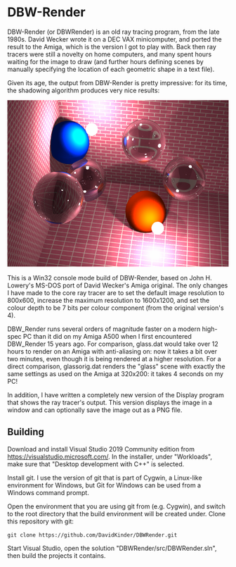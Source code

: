 # DBW-Render

DBW-Render (or DBWRender) is an old ray tracing program, from the late 1980s. David Wecker wrote it on a DEC VAX minicomputer, and ported the result to the Amiga, which is the version I got to play with. Back then ray tracers were still a novelty on home computers, and many spent hours waiting for the image to draw (and further hours defining scenes by manually specifying the location of each geometric shape in a text file).

Given its age, the output from DBW-Render is pretty impressive: for its time, the shadowing algorithm produces very nice results:

![Glass Render](glass.png)

This is a Win32 console mode build of DBW-Render, based on John H. Lowery's MS-DOS port of David Wecker's Amiga original. The only changes I have made to the core ray tracer are to set the default image resolution to 800x600, increase the maximum resolution to 1600x1200, and set the colour depth to be 7 bits per colour component (from the original version's 4).

DBW_Render runs several orders of magnitude faster on a modern high-spec PC than it did on my Amiga A500 when I first encountered DBW_Render 15 years ago. For comparison, glass.dat would take over 12 hours to render on an Amiga with anti-aliasing on: now it takes a bit over two minutes, even though it is being rendered at a higher resolution. For a direct comparison, glassorig.dat renders the "glass" scene with exactly the same settings as used on the Amiga at 320x200: it takes 4 seconds on my PC!

In addition, I have written a completely new version of the Display program that shows the ray tracer's output. This version displays the image in a window and can optionally save the image out as a PNG file.

## Building

Download and install Visual Studio 2019 Community edition from https://visualstudio.microsoft.com/. In the installer, under "Workloads", make sure that "Desktop development with C++" is selected.

Install git. I use the version of git that is part of Cygwin, a Linux-like environment for Windows, but Git for Windows can be used from a Windows command prompt.

Open the environment that you are using git from (e.g. Cygwin), and switch to the root directory that the build environment will be created under. Clone this repository with git:
```
git clone https://github.com/DavidKinder/DBWRender.git
```
Start Visual Studio, open the solution "DBWRender/src/DBWRender.sln", then build the projects it contains.
